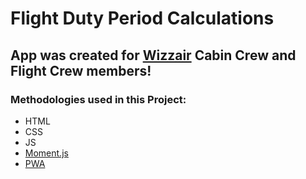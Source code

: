 # Flight Duty Period Calculations
## App was created for [Wizzair](https://wizzair.com/) Cabin Crew and Flight Crew members!
### Methodologies used in this Project:
* HTML
* CSS
* JS
* [Moment.js](https://momentjs.com/)
* [PWA](https://www.pwabuilder.com/)
